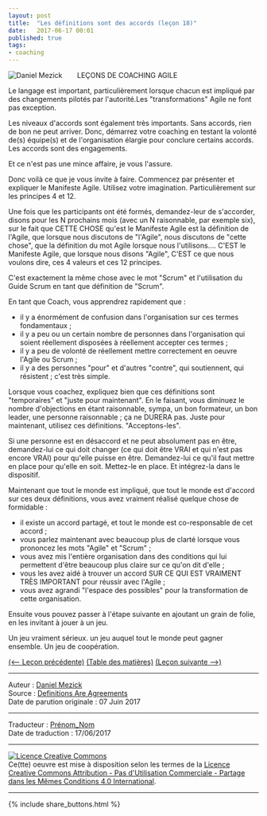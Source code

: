 ```yaml
---
layout: post
title:  "Les définitions sont des accords (leçon 18)"
date:   2017-06-17 00:01
published: true
tags:
- coaching
---
```


<div align="left" style="float:left; padding-right:30px" >
  <img title="Daniel Mezick" src="{{ site.url }}assets/daniel_mezick/daniel-mezick-002.png" />
</div>
LEÇONS DE COACHING AGILE

Le langage est important, particulièrement lorsque chacun est impliqué par des changements pilotés par l'autorité.Les "transformations" Agile ne font pas exception.

Les niveaux d'accords sont également très importants. Sans accords, rien de bon ne peut arriver. Donc, démarrez votre coaching en testant la volonté de(s) équipe(s) et de l'organisation élargie pour conclure certains accords. Les accords sont des engagements.

Et ce n'est pas une mince affaire, je vous l'assure.

Donc voilà ce que je vous invite à faire. Commencez par présenter et expliquer le Manifeste Agile. Utilisez votre imagination. Particulièrement sur les principes 4 et 12.

Une fois que les participants ont été formés, demandez-leur de s'accorder, disons pour les N prochains mois (avec un N raisonnable, par exemple six), sur le fait que CETTE CHOSE qu'est le Manifeste Agile est la définition de l'Agile, que lorsque nous discutons de "l'Agile", nous discutons de "cette chose", que la définition du mot Agile lorsque nous l'utilisons.... C'EST le Manifeste Agile, que lorsque nous disons "Agile", C'EST ce que nous voulons dire, ces 4 valeurs et ces 12 principes.

C'est exactement la même chose avec le mot "Scrum" et l'utilisation du Guide Scrum en tant que définition de "Scrum".

En tant que Coach, vous apprendrez rapidement que :

* il y a énormément de confusion dans l'organisation sur ces termes fondamentaux ;
* il y a peu ou un certain nombre de personnes dans l'organisation qui soient réellement disposées à réellement accepter ces termes ;
* il y a peu de volonté de réellement mettre correctement en oeuvre l'Agile ou Scrum ;
* il y a des personnes "pour" et d'autres "contre", qui soutiennent, qui résistent ; c'est très simple.


Lorsque vous coachez, expliquez bien que ces définitions sont "temporaires" et "juste pour maintenant". En le faisant, vous diminuez le nombre d'objections en étant raisonnable, sympa, un bon formateur, un bon leader, une personne raisonnable ; ça ne DURERA pas. Juste pour maintenant, utilisez ces définitions. "Acceptons-les".

Si une personne est en désaccord et ne peut absolument pas en être, demandez-lui ce qui doit changer (ce qui doit être VRAI et qui n'est pas encore VRAI) pour qu'elle puisse en être. Demandez-lui ce qu'il faut mettre en place pour qu'elle en soit. Mettez-le en place. Et intégrez-la dans le dispositif.

Maintenant que tout le monde est impliqué, que tout le monde est d'accord sur ces deux définitions, vous avez vraiment réalisé quelque chose de formidable :

* il existe un accord partagé, et tout le monde est co-responsable de cet accord ;
* vous parlez maintenant avec beaucoup plus de clarté lorsque vous prononcez les mots "Agile" et "Scrum" ;
* vous avez mis l'entière organisation dans des conditions qui lui permettent d'être beaucoup plus claire sur ce qu'on dit d'elle ;
* vous les avez aidé à trouver un accord SUR CE QUI EST VRAIMENT TRÈS IMPORTANT pour réussir avec l'Agile ;
* vous avez agrandi "l'espace des possibles" pour la transformation de cette organisation.


Ensuite vous pouvez passer à l'étape suivante en ajoutant un grain de folie, en les invitant à jouer à un jeu.

Un jeu vraiment sérieux. un jeu auquel tout le monde peut gagner ensemble. Un jeu de coopération.

[(<-- Leçon précédente)](http://www.les-traducteurs-agiles.org/2017/06/16/pousser-l-agile-provoque-des-transe-formations-lecon-17.html) [(Table des matières)](http://www.les-traducteurs-agiles.org/2015/02/15/lecons-de-coaching.html) [(Leçon suivante -->)](http://www.les-traducteurs-agiles.org/2017/07/20/gile-est-un-jeu-mettez-vous-d-accord-sur-les-regles-lecon-19.html)  

---
Auteur : [Daniel Mezick](https://twitter.com/danielmezick)  
Source : [Definitions Are Agreements](http://newtechusa.net/agile/definitions-are-agreements/)  
Date de parution originale : 07 Juin 2017  

---
Traducteur : [Prénom_Nom](url_bio)  
Date de traduction : 17/06/2017  

---

<a rel="license" href="http://creativecommons.org/licenses/by-nc-sa/4.0/"><img alt="Licence Creative Commons" style="border-width:0" src="http://i.creativecommons.org/l/by-nc-sa/4.0/88x31.png" /></a><br />Ce(tte) oeuvre est mise à disposition selon les termes de la <a rel="license" href="http://creativecommons.org/licenses/by-nc-sa/4.0/">Licence Creative Commons Attribution - Pas d'Utilisation Commerciale - Partage dans les Mêmes Conditions 4.0 International</a>.

---

{% include share_buttons.html %}
